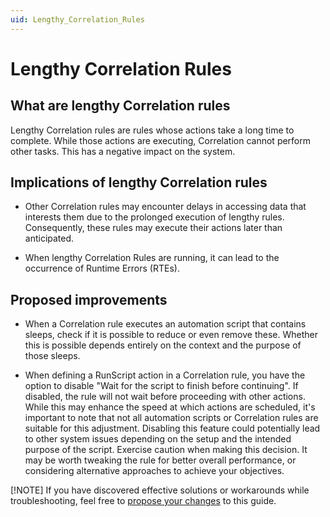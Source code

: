 ```yaml
---
uid: Lengthy_Correlation_Rules
---
```


# Lengthy Correlation Rules

## What are lengthy Correlation rules

Lengthy Correlation rules are rules whose actions take a long time to complete.
While those actions are executing, Correlation cannot perform other tasks. This has a negative impact on the system.

## Implications of lengthy Correlation rules

- Other Correlation rules may encounter delays in accessing data that interests them due to the prolonged execution of lengthy rules. Consequently, these rules may execute their actions later than anticipated.

- When lengthy Correlation Rules are running, it can lead to the occurrence of Runtime Errors (RTEs).


## Proposed improvements

- When a Correlation rule executes an automation script that contains sleeps, check if it is possible to reduce or even remove these. Whether this is possible depends entirely on the context and the purpose of those sleeps.

- When defining a RunScript action in a Correlation rule, you have the option to disable "Wait for the script to finish before continuing". If disabled, the rule will not wait before proceeding with other actions. While this may enhance the speed at which actions are scheduled, it's important to note that not all automation scripts or Correlation rules are suitable for this adjustment. Disabling this feature could potentially lead to other system issues depending on the setup and the intended purpose of the script. Exercise caution when making this decision. It may be worth tweaking the rule for better overall performance, or considering alternative approaches to achieve your objectives.

[!NOTE]
If you have discovered effective solutions or workarounds while troubleshooting, feel free to [propose your changes](xref:CTB_Quick_Edit) to this guide.